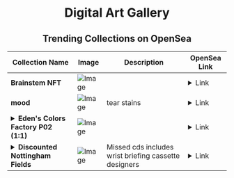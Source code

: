 <div align="center">

# Digital Art Gallery

## Trending Collections on OpenSea

| Collection Name                       | Image                                                                                     | Description                       | OpenSea Link                                                                                          |
|---------------------------------------|-------------------------------------------------------------------------------------------|-----------------------------------|--------------------------------------------------------------------------------------------------------|
| **Brainstem NFT** | ![Image](https://raw.seadn.io/files/fa3a92f88792a46f8e98b1c9e542af64.svg?w=200&auto=format) |  | <details><summary>Link</summary>[Brainstem NFT](https://opensea.io/collection/brainstem-nft-54)</details> |
| **mood** | ![Image](https://i.seadn.io/s/raw/files/39a43d7c6593dc80c41f1bb150b58967.jpg?w=500&auto=format?w=200&auto=format) | tear stains | <details><summary>Link</summary>[mood](https://opensea.io/collection/mood-114)</details> |
| **<details><summary>Eden's Colors Factory P02 (1:1)</summary></details>** | ![Image](https://i.seadn.io/s/raw/files/df1d9443e18835da7ee75c84d221a2a5.png?w=500&auto=format?w=200&auto=format) |  | <details><summary>Link</summary>[Eden's Colors Factory P02 (1:1)](https://opensea.io/collection/eden-s-colors-factory-p02-1-1)</details> |
| **<details><summary>Discounted Nottingham Fields</summary></details>** | ![Image](https://i.seadn.io/s/raw/files/d53110a6813419f1a48fbfdbe54a99fe.jpg?w=500&auto=format?w=200&auto=format) | Missed cds includes wrist briefing cassette designers | <details><summary>Link</summary>[Discounted Nottingham Fields](https://opensea.io/collection/discounted-nottingham-fields)</details> |

</div>